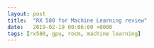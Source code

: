 ```yaml
---
layout: post
title:  "RX 580 for Machine Learning review"
date:   2019-02-19 00:06:00 +0000
tags: [rx580, gpu, rocm, machine learning]
---
```


